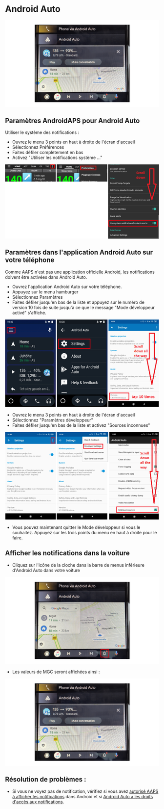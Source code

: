 # Android Auto

![Données MGC AAPS sur Android Auto](../images/AndroidAuto_05.png)

## Paramètres AndroidAPS pour Android Auto

Utiliser le système des notifications :

* Ouvrez le menu 3 points en haut à droite de l'écran d'accueil
* Sélectionnez Préférences
* Faites défiler complètement en bas
* Activez "Utiliser les notifications système ..."

![Utiliser les notifications système pour les alertes et les notifications](../images/AndroidAuto_01.png)

## Paramètres dans l'application Android Auto sur votre téléphone

Comme AAPS n'est pas une application officielle Android, les notifications doivent être activées dans Android Auto.

* Ouvrez l'application Android Auto sur votre téléphone.
* Appuyez sur le menu hamburger
* Sélectionnez Paramètres
* Faites défiler jusqu'en bas de la liste et appuyez sur le numéro de version 10 fois de suite jusqu'à ce que le message "Mode développeur activé" s'affiche.

![Activer le mode développeur](../images/AndroidAuto_02.png)

* Ouvrez le menu 3 points en haut à droite de l'écran d'accueil
* Sélectionnez "Paramètres développeur"
* Faites défiler jusqu'en bas de la liste et activez "Sources inconnues"

![Activer les Sources inconnues](../images/AndroidAuto_03.png)

* Vous pouvez maintenant quitter le Mode développeur si vous le souhaitez. Appuyez sur les trois points du menu en haut à droite pour le faire.

## Afficher les notifications dans la voiture

* Cliquez sur l'icône de la cloche dans la barre de menus inférieure d'Android Auto dans votre voiture

![Icône de cloche - Android Auto dans la voiture](../images/AndroidAuto_04.png)

* Les valeurs de MGC seront affichées ainsi :

![Données MGC AAPS sur Android Auto](../images/AndroidAuto_05.png)

## Résolution de problèmes :

* Si vous ne voyez pas de notification, vérifiez si vous avez [autorisé AAPS à afficher les notifications](#parametres-androidaps-pour-android-auto) dans Android et si [Android Auto a les droits d'accès aux notifications](#parametres-dans-l-application-android-auto-sur-votre-telephone).